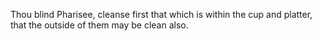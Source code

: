 Thou blind Pharisee, cleanse first that which is within the cup and platter, that the outside of them may be clean also.
